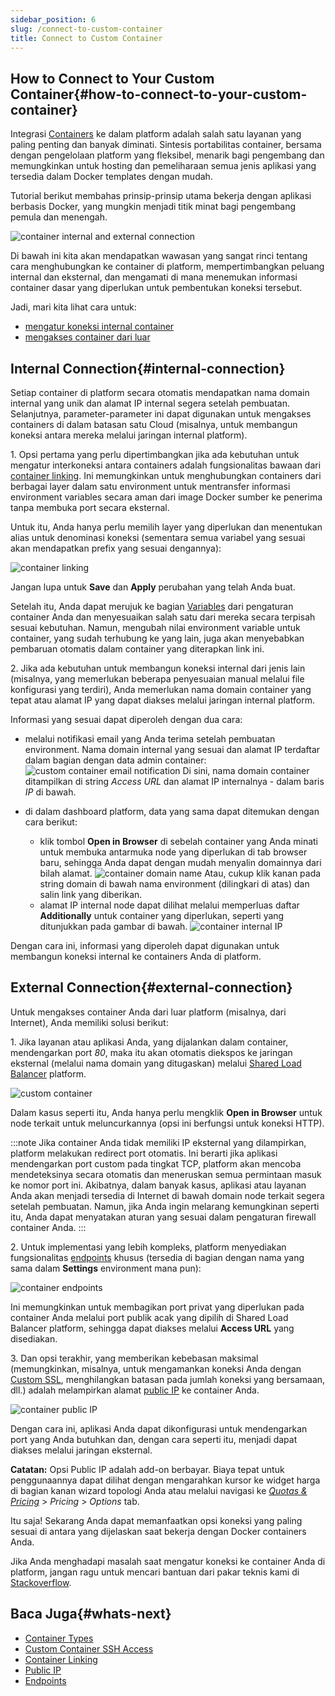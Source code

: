 ```yaml
---
sidebar_position: 6
slug: /connect-to-custom-container
title: Connect to Custom Container
---
```


## How to Connect to Your Custom Container{#how-to-connect-to-your-custom-container}

Integrasi [Containers](<https://docs.dewacloud.com/docs/container-types/>) ke dalam platform adalah salah satu layanan yang paling penting dan banyak diminati. Sintesis portabilitas container, bersama dengan pengelolaan platform yang fleksibel, menarik bagi pengembang dan memungkinkan untuk hosting dan pemeliharaan semua jenis aplikasi yang tersedia dalam Docker templates dengan mudah.

Tutorial berikut membahas prinsip-prinsip utama bekerja dengan aplikasi berbasis Docker, yang mungkin menjadi titik minat bagi pengembang pemula dan menengah.

![container internal and external connection](#)

Di bawah ini kita akan mendapatkan wawasan yang sangat rinci tentang cara menghubungkan ke container di platform, mempertimbangkan peluang internal dan eksternal, dan mengamati di mana menemukan informasi container dasar yang diperlukan untuk pembentukan koneksi tersebut.

Jadi, mari kita lihat cara untuk:

  * [mengatur koneksi internal container](<https://docs.dewacloud.com/docs/#internal-connection>)
  * [mengakses container dari luar](<https://docs.dewacloud.com/docs/#external-connection>)

## Internal Connection{#internal-connection}

Setiap container di platform secara otomatis mendapatkan nama domain internal yang unik dan alamat IP internal segera setelah pembuatan. Selanjutnya, parameter-parameter ini dapat digunakan untuk mengakses containers di dalam batasan satu Cloud (misalnya, untuk membangun koneksi antara mereka melalui jaringan internal platform).

1\. Opsi pertama yang perlu dipertimbangkan jika ada kebutuhan untuk mengatur interkoneksi antara containers adalah fungsionalitas bawaan dari [container linking](<https://docs.dewacloud.com/docs/container-links/>). Ini memungkinkan untuk menghubungkan containers dari berbagai layer dalam satu environment untuk mentransfer informasi environment variables secara aman dari image Docker sumber ke penerima tanpa membuka port secara eksternal.

Untuk itu, Anda hanya perlu memilih layer yang diperlukan dan menentukan alias untuk denominasi koneksi (sementara semua variabel yang sesuai akan mendapatkan prefix yang sesuai dengannya):

![container linking](#)

Jangan lupa untuk **Save** dan **Apply** perubahan yang telah Anda buat.

Setelah itu, Anda dapat merujuk ke bagian [Variables](<https://docs.dewacloud.com/docs/container-variables/>) dari pengaturan container Anda dan menyesuaikan salah satu dari mereka secara terpisah sesuai kebutuhan. Namun, mengubah nilai environment variable untuk container, yang sudah terhubung ke yang lain, juga akan menyebabkan pembaruan otomatis dalam container yang diterapkan link ini.

2\. Jika ada kebutuhan untuk membangun koneksi internal dari jenis lain (misalnya, yang memerlukan beberapa penyesuaian manual melalui file konfigurasi yang terdiri), Anda memerlukan nama domain container yang tepat atau alamat IP yang dapat diakses melalui jaringan internal platform.

Informasi yang sesuai dapat diperoleh dengan dua cara:

  * melalui notifikasi email yang Anda terima setelah pembuatan environment. Nama domain internal yang sesuai dan alamat IP terdaftar dalam bagian dengan data admin container: ![custom container email notification](#) Di sini, nama domain container ditampilkan di string _Access URL_ dan alamat IP internalnya - dalam baris _IP_ di bawah.

  * di dalam dashboard platform, data yang sama dapat ditemukan dengan cara berikut:

    * klik tombol **Open in Browser** di sebelah container yang Anda minati untuk membuka antarmuka node yang diperlukan di tab browser baru, sehingga Anda dapat dengan mudah menyalin domainnya dari bilah alamat. ![container domain name](#) Atau, cukup klik kanan pada string domain di bawah nama environment (dilingkari di atas) dan salin link yang diberikan.
    * alamat IP internal node dapat dilihat melalui memperluas daftar **Additionally** untuk container yang diperlukan, seperti yang ditunjukkan pada gambar di bawah. ![container internal IP](#)

Dengan cara ini, informasi yang diperoleh dapat digunakan untuk membangun koneksi internal ke containers Anda di platform.

## External Connection{#external-connection}

Untuk mengakses container Anda dari luar platform (misalnya, dari Internet), Anda memiliki solusi berikut:

1\. Jika layanan atau aplikasi Anda, yang dijalankan dalam container, mendengarkan port _80_, maka itu akan otomatis diekspos ke jaringan eksternal (melalui nama domain yang ditugaskan) melalui [Shared Load Balancer](<https://docs.dewacloud.com/docs/shared-load-balancer/>) platform.

![custom container](#)

Dalam kasus seperti itu, Anda hanya perlu mengklik **Open in Browser** untuk node terkait untuk meluncurkannya (opsi ini berfungsi untuk koneksi HTTP).

:::note
Jika container Anda tidak memiliki IP eksternal yang dilampirkan, platform melakukan redirect port otomatis. Ini berarti jika aplikasi mendengarkan port custom pada tingkat TCP, platform akan mencoba mendeteksinya secara otomatis dan meneruskan semua permintaan masuk ke nomor port ini. Akibatnya, dalam banyak kasus, aplikasi atau layanan Anda akan menjadi tersedia di Internet di bawah domain node terkait segera setelah pembuatan. Namun, jika Anda ingin melarang kemungkinan seperti itu, Anda dapat menyatakan aturan yang sesuai dalam pengaturan firewall container Anda.
:::

2\. Untuk implementasi yang lebih kompleks, platform menyediakan fungsionalitas [endpoints](<https://docs.dewacloud.com/docs/endpoints/>) khusus (tersedia di bagian dengan nama yang sama dalam **Settings** environment mana pun):

![container endpoints](#)

Ini memungkinkan untuk membagikan port privat yang diperlukan pada container Anda melalui port publik acak yang dipilih di Shared Load Balancer platform, sehingga dapat diakses melalui **Access URL** yang disediakan.

3\. Dan opsi terakhir, yang memberikan kebebasan maksimal (memungkinkan, misalnya, untuk mengamankan koneksi Anda dengan [Custom SSL](<https://docs.dewacloud.com/docs/custom-ssl/>), menghilangkan batasan pada jumlah koneksi yang bersamaan, dll.) adalah melampirkan alamat [public IP](<https://docs.dewacloud.com/docs/public-ip/>) ke container Anda.

![container public IP](#)

Dengan cara ini, aplikasi Anda dapat dikonfigurasi untuk mendengarkan port yang Anda butuhkan dan, dengan cara seperti itu, menjadi dapat diakses melalui jaringan eksternal.

**Catatan:** Opsi Public IP adalah add-on berbayar. Biaya tepat untuk penggunaannya dapat dilihat dengan mengarahkan kursor ke widget harga di bagian kanan wizard topologi Anda atau melalui navigasi ke _[Quotas & Pricing](<https://docs.dewacloud.com/docs/resource-consumption/#how-much-do-resources-cost>)_ > _Pricing_ > _Options_ tab.

Itu saja! Sekarang Anda dapat memanfaatkan opsi koneksi yang paling sesuai di antara yang dijelaskan saat bekerja dengan Docker containers Anda.

Jika Anda menghadapi masalah saat mengatur koneksi ke container Anda di platform, jangan ragu untuk mencari bantuan dari pakar teknis kami di [Stackoverflow](<https://stackoverflow.com/questions/tagged/jelastic>).

## Baca Juga{#whats-next}

  * [Container Types](<https://docs.dewacloud.com/docs/container-types/>)
  * [Custom Container SSH Access](<https://docs.dewacloud.com/docs/custom-container-ssh-access/>) 
  * [Container Linking](<https://docs.dewacloud.com/docs/container-links/>) 
  * [Public IP](<https://docs.dewacloud.com/docs/public-ip/>) 
  * [Endpoints](<https://docs.dewacloud.com/docs/endpoints/>)